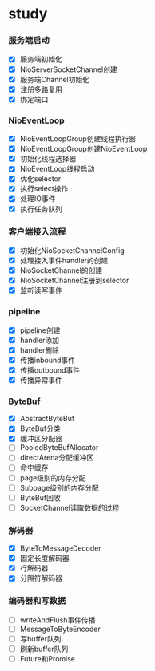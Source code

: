 # study

### 服务端启动

* [X]  服务端初始化
* [X]  NioServerSocketChannel创建
* [X]  服务端Channel初始化
* [X]  注册多路复用
* [X]  绑定端口

### NioEventLoop

* [X]  NioEventLoopGroup创建线程执行器
* [X]  NioEventLoopGroup创建NioEventLoop
* [X]  初始化线程选择器
* [X]  NioEventLoop线程启动
* [X]  优化selector
* [X]  执行select操作
* [X]  处理IO事件
* [X]  执行任务队列

### 客户端接入流程

* [X]  初始化NioSocketChannelConfig
* [X]  处理接入事件handler的创建
* [X]  NioSocketChannel的创建
* [X]  NioSocketChannel注册到selector
* [X]  监听读写事件

### pipeline

* [X]  pipeline创建
* [X]  handler添加
* [X]  handler删除
* [X]  传播inbound事件
* [X]  传播outbound事件
* [X]  传播异常事件

### ByteBuf

* [X]  AbstractByteBuf
* [X]  ByteBuf分类
* [X]  缓冲区分配器
* [ ]  PooledByteBufAllocator
* [ ]  directArena分配缓冲区
* [ ]  命中缓存
* [ ]  page级别的内存分配
* [ ]  Subpage级别的内存分配
* [ ]  ByteBuf回收
* [ ]  SocketChannel读取数据的过程

### 解码器

* [X]  ByteToMessageDecoder
* [X]  固定长度解码器
* [X]  行解码器
* [X]  分隔符解码器

### 编码器和写数据

* [ ]  writeAndFlush事件传播
* [ ]  MessageToByteEncoder
* [ ]  写buffer队列
* [ ]  刷新buffer队列
* [ ]  Future和Promise
